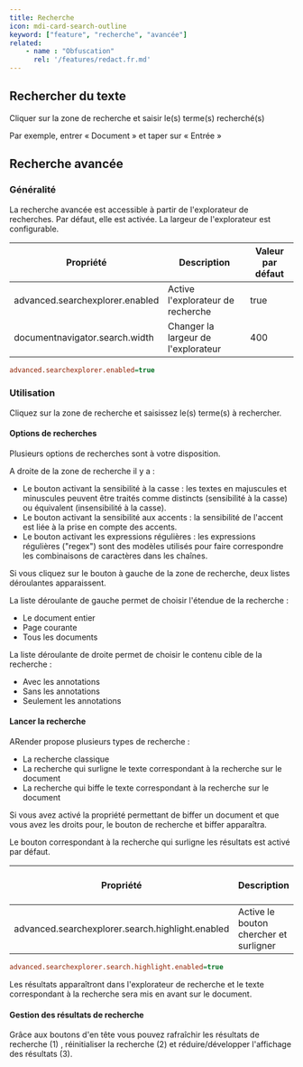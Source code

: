 ```yaml
---
title: Recherche
icon: mdi-card-search-outline
keyword: ["feature", "recherche", "avancée"]
related:
    - name : "Obfuscation"
      rel: '/features/redact.fr.md'
---
```


## Rechercher du texte
Cliquer sur la zone de recherche et saisir le(s) terme(s) recherché(s)




Par exemple, entrer « Document » et taper sur « Entrée »



## Recherche avancée
### Généralité 
 La recherche avancée est accessible à partir de l'explorateur de recherches. Par défaut, elle est activée.
 La largeur de l'explorateur est configurable. 




| Propriété                        | Description                              | Valeur par défaut |
| -------------------------------- | ---------------------------------------- | ----------------- |
| advanced.searchexplorer.enabled  | Active l'explorateur de recherche        | true              |
| documentnavigator.search.width   | Changer la largeur de l'explorateur      | 400               |




```cfg
advanced.searchexplorer.enabled=true
```


### Utilisation
Cliquez sur la zone de recherche et saisissez le(s) terme(s) à rechercher.


#### Options de recherches
Plusieurs options de recherches sont à votre disposition. 


A droite de la zone de recherche il y a : 
* Le bouton activant la sensibilité à la casse : les textes en majuscules et minuscules peuvent être traités comme distincts (sensibilité à la casse) ou équivalent (insensibilité à la casse).
* Le bouton activant la sensibilité aux accents : la sensibilité de l'accent est liée à la prise en compte des accents.
* Le bouton activant les expressions régulières : les expressions régulières ("regex") sont des modèles utilisés pour faire correspondre les combinaisons de caractères dans les chaînes.




Si vous cliquez sur le bouton à gauche de la zone de recherche, deux listes déroulantes apparaissent.


La liste déroulante de gauche permet de choisir l'étendue de la recherche :
* Le document entier 
* Page courante
* Tous les documents



La liste déroulante de droite permet de choisir le contenu cible de la recherche : 
* Avec les annotations
* Sans les annotations
* Seulement les annotations 




#### Lancer la recherche
ARender propose plusieurs types de recherche : 
* La recherche classique 
* La recherche qui surligne le texte correspondant à la recherche sur le document 
* La recherche qui biffe le texte correspondant à la recherche sur le document 


Si vous avez activé la propriété permettant de biffer un document et que vous avez les droits pour, le bouton de recherche et biffer apparaîtra.


Le bouton correspondant à la recherche qui surligne les résultats est activé par défaut.


| Propriété                                         | Description                               | Valeur par défaut |
| ------------------------------------------------- | ----------------------------------------- | ----------------- |
| advanced.searchexplorer.search.highlight.enabled  | Active le bouton chercher et surligner    | true              |



```cfg
advanced.searchexplorer.search.highlight.enabled=true
```



Les résultats apparaîtront dans l'explorateur de recherche et le texte correspondant à la recherche sera mis en avant sur le document.


#### Gestion des résultats de recherche
Grâce aux boutons d'en tête vous pouvez rafraîchir les résultats de recherche (1) , réinitialiser la recherche (2) et réduire/développer l'affichage des résultats (3).

